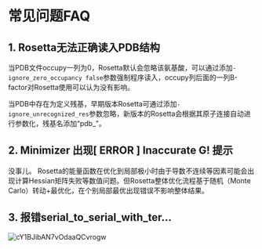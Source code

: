 # 常见问题FAQ


## 1. **Rosetta无法正确读入PDB结构**

当PDB文件occupy一列为0，Rosetta默认会忽略该氨基酸，可以通过添加```-ignore_zero_occupancy false```参数强制程序读入，occupy列后面的一列B-factor对Rosetta使用可以认为没有影响。

当PDB中存在为定义残基，早期版本Rosetta可通过添加```-ignore_unrecognized_res```参数忽略，新版本的Rosetta会根据其原子连接自动进行参数化，残基名添加“pdb_”。

## **2. Minimizer 出现[ ERROR ] Inaccurate G! 提示**

没事儿。
Rosetta的能量函数在优化到局部极小时由于导数不连续等因素可能会出现计算Hessian矩阵失败等数值问题。但Rosetta整体优化流程基于随机（Monte Carlo）转动+最优化，在个别局部最优出现错误不影响整体结果。

## **3. 报错serial_to_serial_with_ter...**

![cY1BJibAN7vOdaaQCvrogw](figure/cY1BJibAN7vOdaaQCvrogw.png)